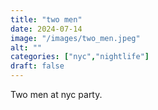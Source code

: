 ```yaml
---
title: "two men"
date: 2024-07-14
image: "/images/two_men.jpeg"
alt: ""
categories: ["nyc","nightlife"]
draft: false
---
```


Two men at nyc party.